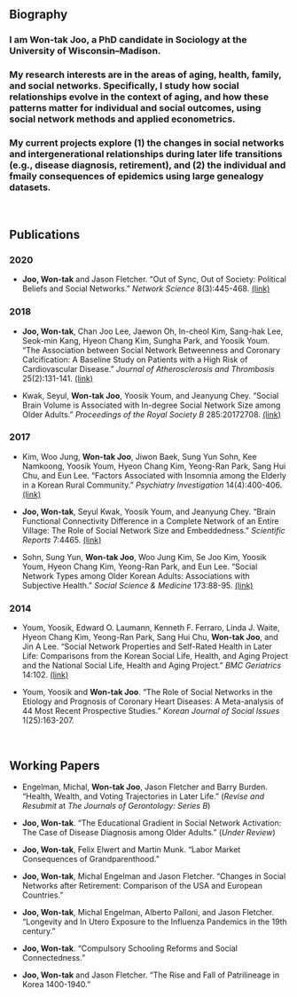 ## Biography
### I am Won-tak Joo, a PhD candidate in Sociology at the University of Wisconsin–Madison.
### My research interests are in the areas of aging, health, family, and social networks. Specifically, I study how social relationships evolve in the context of aging, and how these patterns matter for individual and social outcomes, using social network methods and applied econometrics.
### My current projects explore (1) the changes in social networks and intergenerational relationships during later life transitions (e.g., disease diagnosis, retirement), and (2) the individual and fmaily consequences of epidemics using large genealogy datasets.

<br>

## Publications
### 2020
* **Joo, Won-tak** and Jason Fletcher. “Out of Sync, Out of Society: Political Beliefs and Social Networks.” _Network Science_ 8(3):445-468. [(link)](https://doi.org/10.1017/nws.2020.2)

### 2018
* **Joo, Won-tak**, Chan Joo Lee, Jaewon Oh, In-cheol Kim, Sang-hak Lee, Seok-min Kang, Hyeon Chang Kim, Sungha Park, and Yoosik Youm. “The Association between Social Network Betweenness and Coronary Calcification: A Baseline Study on Patients with a High Risk of Cardiovascular Disease.” _Journal of Atherosclerosis and Thrombosis_ 25(2):131-141. [(link)](https://doi.org/10.5551/jat.40469)

* Kwak, Seyul, **Won-tak Joo**, Yoosik Youm, and Jeanyung Chey. “Social Brain Volume is Associated with In-degree Social Network Size among Older Adults.” _Proceedings of the Royal Society B_ 285:20172708. [(link)](https://doi.org/10.1098/rspb.2017.2708)

### 2017
* Kim, Woo Jung, **Won-tak Joo**, Jiwon Baek, Sung Yun Sohn, Kee Namkoong, Yoosik Youm, Hyeon Chang Kim, Yeong-Ran Park, Sang Hui Chu, and Eun Lee. “Factors Associated with Insomnia among the Elderly in a Korean Rural Community.” _Psychiatry Investigation_ 14(4):400-406. [(link)](https://doi.org/10.4306/pi.2017.14.4.400)

* **Joo, Won-tak**, Seyul Kwak, Yoosik Youm, and Jeanyung Chey. “Brain Functional Connectivity Difference in a Complete Network of an Entire Village: The Role of Social Network Size and Embeddedness.” _Scientific Reports_ 7:4465. [(link)](https://doi.org/10.1038/s41598-017-04904-1)

* Sohn, Sung Yun, **Won-tak Joo**, Woo Jung Kim, Se Joo Kim, Yoosik Youm, Hyeon Chang Kim, Yeong-Ran Park, and Eun Lee. “Social Network Types among Older Korean Adults: Associations with Subjective Health.” _Social Science & Medicine_ 173:88-95. [(link)](https://doi.org/10.1016/j.socscimed.2016.11.042)

### 2014
* Youm, Yoosik, Edward O. Laumann, Kenneth F. Ferraro, Linda J. Waite, Hyeon Chang Kim, Yeong-Ran Park, Sang Hui Chu, **Won-tak Joo**, and Jin A Lee. “Social Network Properties and Self-Rated Health in Later Life: Comparisons from the Korean Social Life, Health, and Aging Project and the National Social Life, Health and Aging Project.” _BMC Geriatrics_ 14:102. [(link)](https://doi.org/10.1186/1471-2318-14-102)

* Youm, Yoosik and **Won-tak Joo**. “The Role of Social Networks in the Etiology and Prognosis of Coronary Heart Diseases: A Meta-analysis of 44 Most Recent Prospective Studies.” _Korean Journal of Social Issues_ 1(25):163-207.

<br>

## Working Papers
* Engelman, Michal, **Won-tak Joo**, Jason Fletcher and Barry Burden. “Health, Wealth, and Voting Trajectories in Later Life.” (_Revise and Resubmit_ at _The Journals of Gerontology: Series B_)

* **Joo, Won-tak**. “The Educational Gradient in Social Network Activation: The Case of Disease Diagnosis among Older Adults.” (_Under Review_)

* **Joo, Won-tak**, Felix Elwert and Martin Munk. “Labor Market Consequences of Grandparenthood.”

* **Joo, Won-tak**, Michal Engelman and Jason Fletcher. “Changes in Social Networks after Retirement: Comparison of the USA and European Countries.”

* **Joo, Won-tak**, Michal Engelman, Alberto Palloni, and Jason Fletcher. “Longevity and In Utero Exposure to the Influenza Pandemics in the 19th century.”

* **Joo, Won-tak**. “Compulsory Schooling Reforms and Social Connectedness.”

* **Joo, Won-tak** and Jason Fletcher. “The Rise and Fall of Patrilineage in Korea 1400-1940.”
